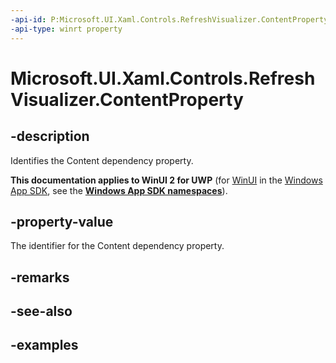 ```yaml
---
-api-id: P:Microsoft.UI.Xaml.Controls.RefreshVisualizer.ContentProperty
-api-type: winrt property
---
```

<!-- Property syntax.
public DependencyProperty ContentProperty { get; }
-->

# Microsoft.UI.Xaml.Controls.RefreshVisualizer.ContentProperty


## -description

Identifies the Content dependency property.


**This documentation applies to WinUI 2 for UWP** (for [WinUI](/windows/apps/winui/winui3/) in the [Windows App SDK](/windows/apps/windows-app-sdk/), see the **[Windows App SDK namespaces](/windows/windows-app-sdk/api/winrt/)**).

## -property-value

The identifier for the Content dependency property.


## -remarks


## -see-also


## -examples


